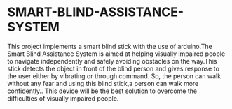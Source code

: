# SMART-BLIND-ASSISTANCE-SYSTEM

This project implements a smart blind stick with the use of arduino.The Smart Blind Assistance System is aimed at helping visually impaired people to navigate independently and safely avoiding obstacles on the way.This stick detects the object in front of the blind person and gives response to the user either by vibrating or through command. So, the person can walk without any fear and using this blind stick,a person can walk more confidently.. This device will be the best solution to overcome the difficulties of visually impaired people.



